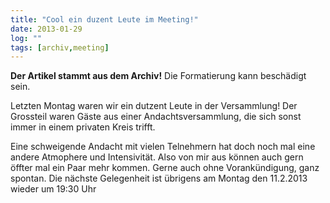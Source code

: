 ```yaml
---
title: "Cool ein duzent Leute im Meeting!"
date: 2013-01-29
log: ""
tags: [archiv,meeting]
---
```

**Der Artikel stammt aus dem Archiv!** Die Formatierung kann beschädigt sein.

 Letzten Montag waren wir ein dutzent Leute in der Versammlung! Der Grossteil waren Gäste aus einer Andachtsversammlung, die sich sonst immer in einem privaten Kreis trifft. 

Eine schweigende Andacht mit vielen Telnehmern hat doch noch mal eine andere Atmophere und Intensivität. Also von mir aus können auch gern öffter mal ein Paar mehr kommen. Gerne auch ohne Vorankündigung, ganz spontan. Die nächste Gelegenheit ist übrigens am Montag den 11.2.2013 wieder um 19:30 Uhr
